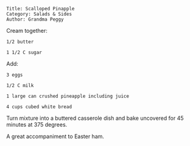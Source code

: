 ~~~ recipe-info
Title: Scalloped Pinapple
Category: Salads & Sides
Author: Grandma Peggy
~~~

Cream together:

~~~ recipe-ingredients
1/2 butter

1 1/2 C sugar
~~~

Add:

~~~ recipe-ingredients
3 eggs

1/2 C milk

1 large can crushed pineapple including juice

4 cups cubed white bread
~~~

Turn mixture into a buttered casserole dish and bake uncovered for 45 minutes at 375 degrees.

A great accompaniment to Easter ham.
